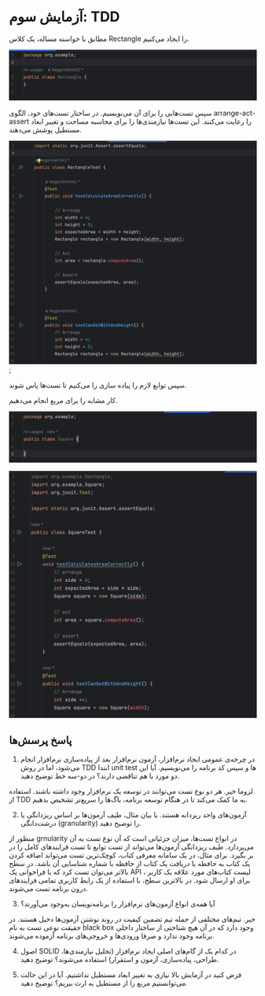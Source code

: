 # آزمایش سوم: TDD

مطابق با خواسته مساله، یک کلاس Rectangle را ایجاد می‌کنیم.

![rectangle class](./assets/Screen%20Shot%202023-11-13%20at%2010.13.09%20PM.png)

سپس تست‌هایی را برای آن می‌نویسیم. در ساختار تست‌های خود، الگوی arrange-act-assert را رعایت می‌کنند. این تست‌ها نیازمندی‌ها را برای محاسبه مساحت و تغییر ابعاد مستطیل پوشش می‌دهند.

![rectanlge tests](./assets/Screen%20Shot%202023-11-13%20at%2010.03.09%20PM.png);

سپس توابع لازم را پیاده سازی را می‌کنیم تا تست‌ها پاس شوند.

کار مشابه را برای مربع انجام می‌دهیم.

![square class](./assets/Screen%20Shot%202023-11-13%20at%2010.16.23%20PM.png)

![square tests](./assets/Screen%20Shot%202023-11-13%20at%2010.21.06%20PM.png)

## پاسخ پرسش‌ها

1. در چرخه‌ی عمومی ایجاد نرم‌افزار، آزمون نرم‌افزار بعد از پیاده‌سازی نرم‌افزار انجام می‌شود، اما در روش TDD ابتدا unit test ها و سپس کد برنامه را می‌نویسیم. آیا این دو مورد با هم تناقضی دارند؟ در دو-سه خط توضیح دهید.

لزوما خیر. هر دو نوع تست می‌توانند در توسعه یک نرم‌افزار وجود داشته باشند. استفاده از TDD به ما کمک می‌کند تا در هنگام توسعه برنامه، باگ‌ها را سریع‌تر تشخیص بدهیم.

2. آزمون‌های واحد ریزدانه هستند. با بیان مثال، طیف آزمون‌ها بر اساس ریزدانگی یا درشت‌دانگی (granularity) را توضیح دهید.

منظور از grnularity در انواع تست‌ها، میزان جزئیاتی است که آن نوع تست به آن می‌پردازد. طیف ریزدانگی آزمون‌ها می‌تواند از تست توابع تا تست فرایندهای کامل را در بر بگیرد. برای مثال، در یک سامانه معرفی کتاب، کوچک‌ترین تست می‌تواند اضافه کردن یک کتاب به حافظه یا دریافت یک کتاب از حافظه با شماره شناسایی آن باشد. در سطح بالاتر می‌توان تست کرد که با فراخوانی یک API ، لیست کتاب‌های مورد علاقه یک کاربر برای او ارسال شود. در بالاترین سطح، با استفاده از یک رابط کاربری تمامی فرایند‌های درون برنامه تست می‌شوند.

3. آیا همه‌ی انواع آزمون‌های نرم‌افزار را برنامه‌نویسان به‌وجود می‌آورند؟

خیر. تیم‌های مختلفی از جمله تیم تضمین کیفیت در روند نوشتن آزمون‌ها دخیل هستند. در حقیقت نوعی تست به نام black box وجود دارد که در آن هیچ شناختی از ساختار داخلی برنامه وجود ندارد و صرفا ورودی‌ها و خروجی‌های برنامه آزموده می‌شوند.

4. اصول SOLID در کدام یک از گام‌های اصلی ایجاد نرم‌افزار (تحلیل نیازمندی‌ها، طراحی، پیاده‌سازی، آزمون و استقرار) استفاده می‌شوند؟ توضیح دهید.

5. فرض کنید در آزمایش بالا نیازی به تغییر ابعاد مستطیل نداشتیم. آیا در این حالت می‌توانستیم مربع را از مستطیل به ارث ببریم؟ توضیح دهید.